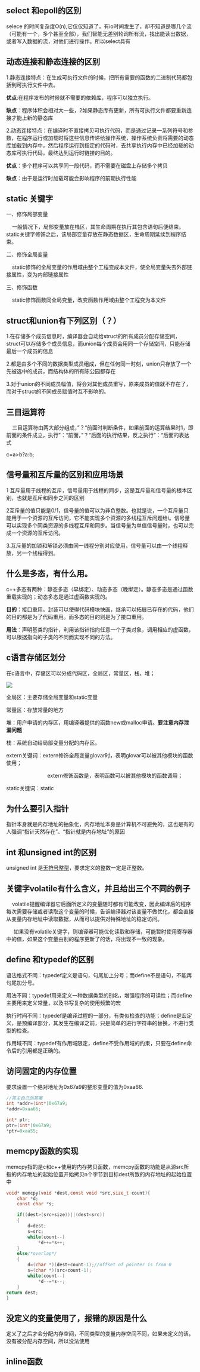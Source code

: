 ## select 和epoll的区别

selece 的时间复杂度O(n),它仅仅知道了，有io时间发生了，却不知道是哪几个流（可能有一个，多个甚至全部），我们智能无差别轮询所有流，找出能读出数据，或者写入数据的流，对他们进行操作。所以select具有

## 动态连接和静态连接的区别

1.静态连接特点：在生成可执行文件的时候，把所有需要的函数的二进制代码都包括到可执行文件中去。

**优点**:在程序发布的时候就不需要的依赖库，程序可以独立执行。

**缺点**：程序体积会相对大一些，2如果静态库有更新，所有可执行文件都要重新连接才能上新的静态库

2.动态连接特点：在编译时不直接拷贝可执行代码，而是通过记录一系列符号和参数，在程序运行或加载时将这些信息传递给操作系统，操作系统负责将需要的动态库加载到内存中，然后程序运行到指定的代码时，去共享执行内存中已经加载的动态库可执行代码，最终达到运行时链接的目的。

**优点**：多个程序可以共享同一段代码，而不需要在磁盘上存储多个拷贝

**缺点**：由于是运行时加载可能会影响程序的前期执行性能

## static 关键字

一、修饰局部变量

    一般情况下，局部变量放在栈区，其生命周期在执行其包含语句后便结束。static关键字修饰之后，该局部变量存放在静态数据区，生命周期延续到程序结束。

二、修饰全局变量

    static修饰的全局变量的作用域由整个工程变成本文件，使全局变量失去外部链接属性，变为内部链接属性

三、修饰函数

    static修饰函数同全局变量，改变函数作用域由整个工程变为本文件

## struct和union有下列区别（？）

1.在存储多个成员信息时，编译器会自动给struct的所有成员分配存储空间，struct可以存储多个成员信息，而union每个成员会用同一个存储空间，只能存储最后一个成员的信息

2.都是由多个不同的数据类型成员组成，但在任何同一时刻，union只存放了一个先被选中的成员，而结构体的所有陈公园都存在

3.对于union的不同成员幅值，将会对其他成员重写，原来成员的值就不存在了，而对于struct的不同成员赋值时互不影响的。

## 三目运算符

    三目运算符由两大部分组成，”？“前面时判断条件，如果前面的运算结果时1，即前面的条件成立，执行”：“前面，”？“后面的执行结果，反之执行”：“后面的表达式

c=a>b?a:b;

## 信号量和互斥量的区别和应用场景

1 互斥量用于线程的互斥，信号量用于线程的同步，这是互斥量和信号量的根本区别，也就是互斥和同步之间的区别

2互斥量的值只能是0/1，信号量的值可以为非负整数。也就是说，一个互斥量只能用于一个资源的互斥访问，它不能实现多个资源的多线程互斥问题给i。信号量可以实现多个同类资源的多线程互斥和同步。当信号量为单值信号量时，也可以完成一个资源的互斥访问。

3.互斥量的加锁和解锁必须由同一线程分别对应使用，信号量可以由一个线程释放，另一个线程得到。

## 什么是多态，有什么用。

c++多态有两种：静态多态（早绑定）、动态多态（晚绑定）。静态多态是通过函数重载实现的；动态多态是通过虚函数实现的。

**目的**：接口重用。封装可以使得代码模块快画，继承可以拓展已存在的代码，他们的目的都是为了代码重用。而多态的目的则是为了接口重用。

**用法**：声明基类的指针，利用该指针指向任意一个子类对象，调用相应的虚函数，可以根据指向的子类的不同而实现不同的方法。

## c语言存储区划分

在c语言中，存储区可以分成代码区，全局区，常量区，栈，堆；

![](D:\jobthing\embedpicture\cdepart.jpg)

全局区：主要存储全局变量和static变量

常量区：存放常量的地方

堆：用户申请的内存区，用编译器提供的函数new或malloc申请。**要注意内存泄漏问题**

栈：系统自动给局部变量分配的内存区。

extern关键词：extern修饰全局变量glovar时，表明glovar可以被其他模块的函数使用；

                            extern修饰函数是，表明函数可以被其他模块的函数调用；

static关键词：static

## 为什么要引入指针

指针本身就是内存地址的抽象化，内存地址本身是计算机不可避免的，这也是有的人强调“指针天然存在”、“指针就是内存地址”的原因



## int 和unsigned int的区别

unsigned int 是[无符号整型](https://so.csdn.net/so/search?q=%E6%97%A0%E7%AC%A6%E5%8F%B7%E6%95%B4%E5%9E%8B&spm=1001.2101.3001.7020)，要求定义的整数一定是正整数。

## 关键字volatile有什么含义，并且给出三个不同的例子

    volatile提醒编译器它后面所定义的变量随时都有可能改变，因此编译后的程序每次需要存储或者读取这个变量的时候，告诉编译器对该变量不做优化，都会直接从变量内存地址中读取数据，从而可以提供对特殊地址的稳定访问。

     如果没有volatile关键字，则编译器可能优化读取和存储，可能暂时使用寄存器中的值，如果这个变量由别的程序更新了的话，将出现不一致的现象。

## define 和typedef的区别

语法格式不同：typedef定义是语句，句尾加上分号；而define不是语句，不能再句尾加分号。

用法不同：typedef用来定义一种数据类型的别名，增强程序的可读性；而define主要用来定义常量，以及书写复杂的使用频繁的宏

执行时间不同：typedef是编译过程的一部分，有类似检查的功能；define是宏定义，是预编译部分，其发生在编译之前，只是简单的进行字符串的替换，不进行类型的检查。

作用域不同：typedef有作用域限定，define不受作用域的约束，只要在define命令后的引用都是正确的。

## 访问固定的内存位置

要求设置一个绝对地址为0x67a9的整形变量的值为0xaa66.

```c
//答主自己的答案
int *addr=(int*)0x67a9;
*addr=0xaa66;
```

```c
int* ptr;
ptr=(int*)0x67a9;
*ptr=0xaa55;
```

## memcpy函数的实现

memcpy指的是c和c++使用的内存拷贝函数，memcpy函数的功能是从源src所指的内存地址的起始位置开始拷贝n个字节到目标dest所致的内存地址的起始位置中

```c
void* memcpy(void *dest,const void *src,size_t count){
    char *d;
    const char *s;

    if((dest>(src+size))||(dest<src))
    {
        d=dest;
        s=src;
        while(count--)
            *d++=*s++;
    }
    else/*overlap*/
    {
        d=(char *)(dest+count-1);//offset of pointer is from 0
        s=(char *)(src+count-1);
        while(count--)
            *d--=*s--;
    }
return dest;
}
```

## 没定义的变量使用了，报错的原因是什么

定义了之后才会分配内存空间，不同类型的变量内存空间不同，如果未定义的话，没有被分配内存空间，所以没法使用

## inline函数
